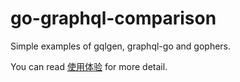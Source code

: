 # go-graphql-comparison
Simple examples of gqlgen, graphql-go and gophers.

You can read [使用体验](./detail.md) for more detail.
